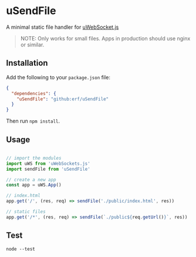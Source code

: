 # uSendFile

A minimal static file handler for [uWebSocket.js](https://github.com/uNetworking/uWebSockets.js)

> NOTE: Only works for small files. Apps in production should use nginx or similar.

## Installation

Add the following to your `package.json` file:

```json
{
  "dependencies": {
	"uSendFile": "github:erf/uSendFile"
  }
}
```

Then run `npm install`.

## Usage

```javascript

// import the modules 
import uWS from 'uWebSockets.js'
import sendFile from 'uSendFile'

// create a new app
const app = uWS.App()

// index.html
app.get('/', (res, req) => sendFile('./public/index.html', res))

// static files
app.get('/*', (res, req) => sendFile(`./public${req.getUrl()}`, res))
```

## Test

```
node --test
```
